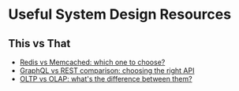 # Useful System Design Resources

## This vs That
- [Redis vs Memcached: which one to choose?](https://www.imaginarycloud.com/blog/redis-vs-memcached/)
- [GraphQL vs REST comparison: choosing the right API](https://www.imaginarycloud.com/blog/graphql-vs-rest/)
- [OLTP vs OLAP: what's the difference between them?](https://www.imaginarycloud.com/blog/oltp-vs-olap/)

